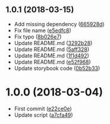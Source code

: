 <a name="1.0.1"></a>
## 1.0.1 (2018-03-15)

* Add missing dependency ([665928d](https://github.com/Kikobeats/generator-react/commit/665928d))
* Fix file name ([e5edfc8](https://github.com/Kikobeats/generator-react/commit/e5edfc8))
* Fix typo ([8b026e7](https://github.com/Kikobeats/generator-react/commit/8b026e7))
* Update README.md ([3292b28](https://github.com/Kikobeats/generator-react/commit/3292b28))
* Update README.md ([5aff328](https://github.com/Kikobeats/generator-react/commit/5aff328))
* Update README.md ([1f1d492](https://github.com/Kikobeats/generator-react/commit/1f1d492))
* Update README.md ([e52f968](https://github.com/Kikobeats/generator-react/commit/e52f968))
* Update storybook code ([0b52b33](https://github.com/Kikobeats/generator-react/commit/0b52b33))



<a name="1.0.0"></a>
# 1.0.0 (2018-03-04)

* First commit ([e22ce0e](https://github.com/Kikobeats/generator-react/commit/e22ce0e))
* Update script ([a7cfa49](https://github.com/Kikobeats/generator-react/commit/a7cfa49))



